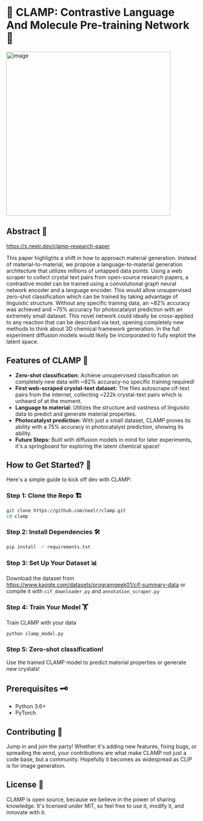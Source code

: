 # 🌟 CLAMP: Contrastive Language And Molecule Pre-training Network 🌟

<img width="433" alt="image" src="https://github.com/neelr/clamp/assets/35831013/640a9c12-7add-443d-b56b-ec01782fa4ce" style="align-self:center" >

## Abstract 📝
https://s.neelr.dev/clamp-research-paper

This paper highlights a shift in how to approach material generation. Instead of material-to-material, we propose a language-to-material generation architecture that utilizes millions of untapped data points. Using a web scraper to collect crystal text pairs from open-source research papers, a contrastive model can be trained using a convolutional graph neural network encoder and a language encoder. This would allow unsupervised zero-shot classification which can be trained by taking advantage of linguistic structure. Without any specific training data, an ~82\% accuracy was achieved and ~75\% accuracy for photocatalyst prediction with an extremely small dataset. This novel network could ideally be cross-applied to any reaction that can be described via text, opening completely new methods to think about 3D chemical framework generation. In the full experiment diffusion models would likely be incorporated to fully exploit the latent space.

## Features of CLAMP 🌈

- **Zero-shot classification:** Achieve unsupervised classification on completely new data with ~82% accuracy-no specific training required!
- **First web-scraped crystal-text dataset:** The files autoscrape cif-text pairs from the internet, collecting ~222k crystal-text pairs which is unheard of at the moment.
- **Language to material:** Utilizes the structure and vastness of linguistic data to predict and generate material properties.
- **Photocatalyst prediction:** With just a small dataset, CLAMP proves its ability with a 75% accuracy in photocatalyst prediction, showing its ability.
- **Future Steps:** Built with diffusion models in mind for later experiments, it's a springboard for exploring the latent chemical space!

## How to Get Started? 💼

Here's a simple guide to kick off dev with CLAMP:

### Step 1: Clone the Repo 🏗️

```sh
git clone https://github.com/neelr/clamp.git
cd clamp
```

### Step 2: Install Dependencies 🛠

```sh
pip install -r requirements.txt
```

### Step 3: Set Up Your Dataset 📊

Download the dataset from https://www.kaggle.com/datasets/programgeek01/cif-summary-data or compile it with `cif_downloader.py` and `annotation_scraper.py`

### Step 4: Train Your Model 🏋️‍

Train CLAMP with your data

```python
python clamp_model.py
```

### Step 5: Zero-shot classification!

Use the trained CLAMP model to predict material properties or generate new crystals!

## Prerequisites 🗝

- Python 3.6+
- PyTorch

## Contributing 🤝

Jump in and join the party! Whether it's adding new features, fixing bugs, or spreading the word, your contributions are what make CLAMP not just a code base, but a community. Hopefully it becomes as widespread as CLIP is for image generation.

## License 📜

CLAMP is open source, because we believe in the power of sharing knowledge. It's licensed under MIT, so feel free to use it, modify it, and innovate with it.

